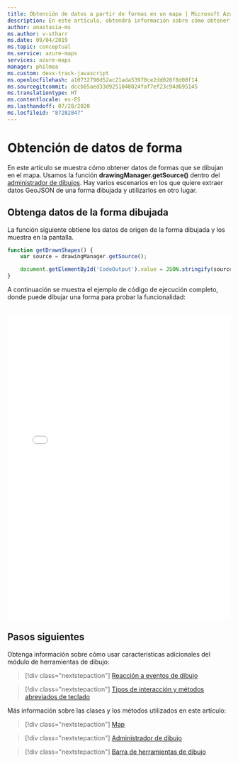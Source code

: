 ```yaml
---
title: Obtención de datos a partir de formas en un mapa | Microsoft Azure Maps
description: En este artículo, obtendrá información sobre cómo obtener datos de formas dibujados en un mapa mediante el SDK web de Microsoft Azure Maps.
author: anastasia-ms
ms.author: v-stharr
ms.date: 09/04/2019
ms.topic: conceptual
ms.service: azure-maps
services: azure-maps
manager: philmea
ms.custom: devx-track-javascript
ms.openlocfilehash: a10732790d52ac21ada53970ce2dd028f8d08f14
ms.sourcegitcommit: dccb85aed33d9251048024faf7ef23c94d695145
ms.translationtype: HT
ms.contentlocale: es-ES
ms.lasthandoff: 07/28/2020
ms.locfileid: "87282847"
---
```

# <a name="get-shape-data"></a>Obtención de datos de forma

En este artículo se muestra cómo obtener datos de formas que se dibujan en el mapa. Usamos la función **drawingManager.getSource()** dentro del [administrador de dibujos](https://docs.microsoft.com/javascript/api/azure-maps-drawing-tools/atlas.drawing.drawingmanager?view=azure-node-latest#getsource--). Hay varios escenarios en los que quiere extraer datos GeoJSON de una forma dibujada y utilizarlos en otro lugar.  


## <a name="get-data-from-drawn-shape"></a>Obtenga datos de la forma dibujada

La función siguiente obtiene los datos de origen de la forma dibujada y los muestra en la pantalla. 

```Javascript
function getDrawnShapes() {
    var source = drawingManager.getSource();

    document.getElementById('CodeOutput').value = JSON.stringify(source.toJson(), null, '    ');
}
```

A continuación se muestra el ejemplo de código de ejecución completo, donde puede dibujar una forma para probar la funcionalidad:

<br/>

<iframe height="686" title="Obtención de datos de forma" src="//codepen.io/azuremaps/embed/xxKgBVz/?height=265&theme-id=0&default-tab=result" frameborder="no" allowtransparency="true" allowfullscreen="true" style='width: 100%;'>Consulte el Pen <a href='https://codepen.io/azuremaps/pen/xxKgBVz/'>Obtención de datos de forma</a> de Azure Maps (<a href='https://codepen.io/azuremaps'>@azuremaps</a>) en <a href='https://codepen.io'>CodePen</a>.
</iframe>


## <a name="next-steps"></a>Pasos siguientes

Obtenga información sobre cómo usar características adicionales del módulo de herramientas de dibujo:

> [!div class="nextstepaction"]
> [Reacción a eventos de dibujo](drawing-tools-events.md)

> [!div class="nextstepaction"]
> [Tipos de interacción y métodos abreviados de teclado](drawing-tools-interactions-keyboard-shortcuts.md)

Más información sobre las clases y los métodos utilizados en este artículo:

> [!div class="nextstepaction"]
> [Map](https://docs.microsoft.com/javascript/api/azure-maps-control/atlas.map?view=azure-iot-typescript-latest)

> [!div class="nextstepaction"]
> [Administrador de dibujo](https://docs.microsoft.com/javascript/api/azure-maps-drawing-tools/atlas.drawing.drawingmanager?view=azure-node-latest)

> [!div class="nextstepaction"]
> [Barra de herramientas de dibujo](https://docs.microsoft.com/javascript/api/azure-maps-drawing-tools/atlas.control.drawingtoolbar?view=azure-node-latest)
